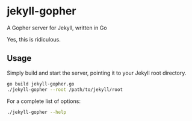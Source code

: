 # jekyll-gopher

A Gopher server for Jekyll, written in Go

Yes, this is ridiculous.

## Usage

Simply build and start the server, pointing it to your Jekyll root directory.

```bash
go build jekyll-gopher.go
./jekyll-gopher --root /path/to/jekyll/root
```

For a complete list of options:

```bash
./jekyll-gopher --help
```
